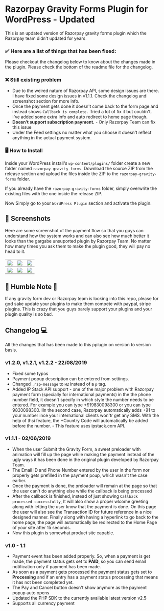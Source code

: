 # Razorpay Gravity Forms Plugin for WordPress - Updated
This is an updated version of Razorpay gravity forms plugin which the Razorpay team didn't updated for years.

### ✅ Here are a list of things that has been fixed:
Please checkout the changelog below to know about the changes made in the plugin. Please check the bottom of the readme file for the changelog.

### ❌ Still existing problem
* Due to the weired nature of Razorpay API, some design issues are there. I have fixed some design issues in v1.1.1. Check the changelog and screenshot section for more info.
* Once the payment gets done it doesn't come back to the form page and instead shows `Callback is complete.` Tried a lot of fix it but couldn't. I've added some extra info and auto redirect to home page though.
* **Doesn't support subscription payment.** - Only Razorpay Team can fix this issue
* Under the Feed settings no matter what you choose it doesn't reflect anything in the actual payment system.

### 🖥 How to Install
Inside your WordPress install's `wp-content/plugins/` folder create a new folder named `razorpay-gravity-forms`. Download the source ZIP from the release section and upload the files inside the ZIP to the `razorpay-gravity-forms` folder.

If you already have the `razorpay-gravity-forms` folder, simply overwrite the existing files with the one inside the release ZIP.

Now Simply go to your `WordPress Plugin` section and activate the plugin.

## 📸 Screenshots
Here are some screenshot of the payment flow so that you guys can understand how the system works and can also see how much better it looks than the gargabe unsuported plugin by Razorpay Team. No matter how many times you ask them to make the plugin good, they will pay no head to it.

| <img src="https://i.imgur.com/YFOUjZ4.jpg"> | <img src="https://i.imgur.com/hW9KeGV.jpg"> | <img src="https://i.imgur.com/WlmPh9I.jpg"> |
|:-------------------------:|:-------------------------:|:-------------------------:|
|<img src="https://i.imgur.com/WxL0iOv.jpg"> | <img src="https://i.imgur.com/aVgB9KT.jpg">| <img src="https://i.imgur.com/qjotdf6.jpg?1"> |

## 🙏 Humble Note 🙏
If any gravity form dev or Razorpay team is looking into this repo, please for god sake update your plugins to make them compete with paypal, stripe plugins. This is crazy that you guys barely support your plugins and your plugin quality is so bad.

## Changelog 💻
All the changes that has been made to this pplugin on version to version basis.

### v1.2.0, v1.2.1, v1.2.2 - 22/08/2019
* Fixed some typos
* Payment popup description can be entered from settings.
* Changed `.rzp-message` to `H2` instead of a `p` tag.
* Added IP Stack API support - one of the major problem with Razorpay payment form (specially for international payments) in the the phone number field, it doesn't specify in which style the number needs to be entered. For example you can type +919830098300 or you can type 9830098300. IIn the second case,  Razorpay automatically adds +91 to your number ince your international clients won'tr get any SMS. With the help of thsi feature, the +Country Code will automatically be added before the number. - This feature uses ipstack.com API.

### v1.1.1 - 02/06/2019
* When the user Submit the Gravity Form, a sweet preloader with animation will fill up the page while making the payment instead of the ugly ways it has been done in the original plugin developed by Razorpay Team.
* The Email ID and Phone Number entered by the user in the form nor properly gets prefilled in the payment poup, which wasn't the case earlier.
* Once the payment is done, the preloader will remain at the page so that the user can't do anything else while the callback is being processed
* After the callback is finished, instead of just showing `Callback processed successfully`, It will also show a proper wlcome greeting along with letting the user know that the payment is done. On this page the user will also see the Transaction ID for future reference in a nice designed manner. Finally along with having a hyperlink to go back to the home page, the page will automatically be redirected to the Home Page of your site after 15 seconds.
* Now this plugin is somewhat product site capable.

### v1.0 - 1.1
* Payment event has been added properly. So, when a payment is get made, the payment status gets set to **PAID**, so you can send email notification only if payment has been made.
* As soon as a payment gets processed the payment status gets set to **Processing** and if an entry has a payment status processing that means it has not been completed yet.
* The Pay and Cancel button doesn't show anymore as the payment popup auto opens
* Updated the PHP SDK to the currently available latest version v2.5
* Supports all currency payment
